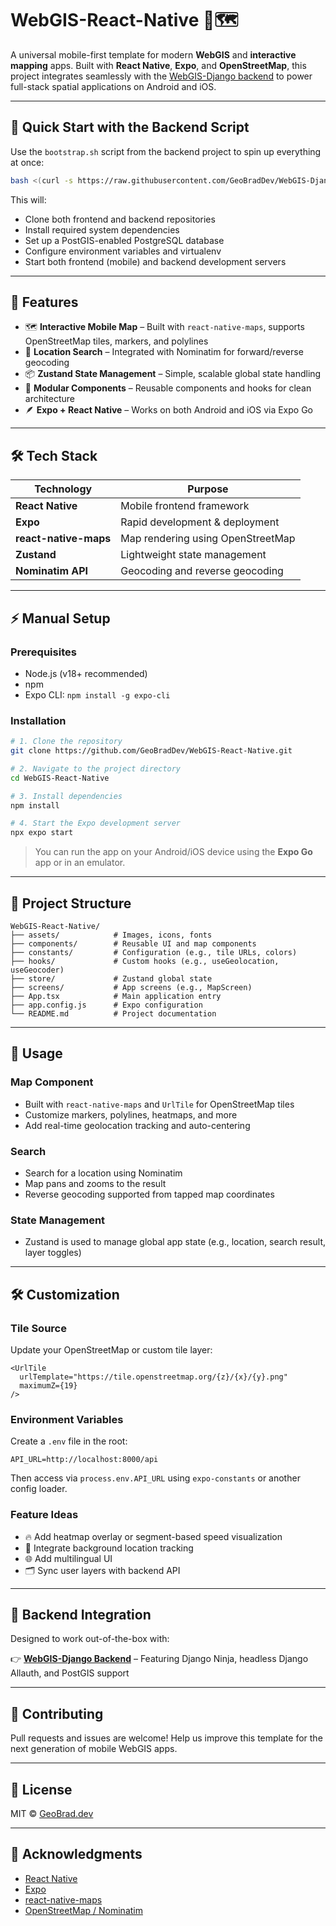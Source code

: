 # WebGIS-React-Native 📱🗺️

A universal mobile-first template for modern **WebGIS** and **interactive mapping** apps. Built with **React Native**, **Expo**, and **OpenStreetMap**, this project integrates seamlessly with the [WebGIS-Django backend](https://github.com/GeoBradDev/WebGIS-Django) to power full-stack spatial applications on Android and iOS.

---

## 🚀 Quick Start with the Backend Script

Use the `bootstrap.sh` script from the backend project to spin up everything at once:

```bash
bash <(curl -s https://raw.githubusercontent.com/GeoBradDev/WebGIS-Django/main/scripts/bootstrap.sh)
````

This will:

* Clone both frontend and backend repositories
* Install required system dependencies
* Set up a PostGIS-enabled PostgreSQL database
* Configure environment variables and virtualenv
* Start both frontend (mobile) and backend development servers

---

## 🌟 Features

* 🗺️ **Interactive Mobile Map** – Built with `react-native-maps`, supports OpenStreetMap tiles, markers, and polylines
* 🧭 **Location Search** – Integrated with Nominatim for forward/reverse geocoding
* 📦 **Zustand State Management** – Simple, scalable global state handling
* 🧱 **Modular Components** – Reusable components and hooks for clean architecture
* 🪶 **Expo + React Native** – Works on both Android and iOS via Expo Go

---

## 🛠️ Tech Stack

| Technology            | Purpose                           |
| --------------------- | --------------------------------- |
| **React Native**      | Mobile frontend framework         |
| **Expo**              | Rapid development & deployment    |
| **react-native-maps** | Map rendering using OpenStreetMap |
| **Zustand**           | Lightweight state management      |
| **Nominatim API**     | Geocoding and reverse geocoding   |

---

## ⚡ Manual Setup

### Prerequisites

* Node.js (v18+ recommended)
* npm
* Expo CLI: `npm install -g expo-cli`

### Installation

```bash
# 1. Clone the repository
git clone https://github.com/GeoBradDev/WebGIS-React-Native.git

# 2. Navigate to the project directory
cd WebGIS-React-Native

# 3. Install dependencies
npm install

# 4. Start the Expo development server
npx expo start
```

> You can run the app on your Android/iOS device using the **Expo Go** app or in an emulator.

---

## 📁 Project Structure

```
WebGIS-React-Native/
├── assets/            # Images, icons, fonts
├── components/        # Reusable UI and map components
├── constants/         # Configuration (e.g., tile URLs, colors)
├── hooks/             # Custom hooks (e.g., useGeolocation, useGeocoder)
├── store/             # Zustand global state
├── screens/           # App screens (e.g., MapScreen)
├── App.tsx            # Main application entry
├── app.config.js      # Expo configuration
└── README.md          # Project documentation
```

---

## 🧪 Usage

### Map Component

* Built with `react-native-maps` and `UrlTile` for OpenStreetMap tiles
* Customize markers, polylines, heatmaps, and more
* Add real-time geolocation tracking and auto-centering

### Search

* Search for a location using Nominatim
* Map pans and zooms to the result
* Reverse geocoding supported from tapped map coordinates

### State Management

* Zustand is used to manage global app state (e.g., location, search result, layer toggles)

---

## 🛠 Customization

### Tile Source

Update your OpenStreetMap or custom tile layer:

```tsx
<UrlTile
  urlTemplate="https://tile.openstreetmap.org/{z}/{x}/{y}.png"
  maximumZ={19}
/>
```

### Environment Variables

Create a `.env` file in the root:

```env
API_URL=http://localhost:8000/api
```

Then access via `process.env.API_URL` using `expo-constants` or another config loader.

### Feature Ideas

* 🔥 Add heatmap overlay or segment-based speed visualization
* 📍 Integrate background location tracking
* 🌐 Add multilingual UI
* 🗂️ Sync user layers with backend API

---

## 🔗 Backend Integration

Designed to work out-of-the-box with:

👉 **[WebGIS-Django Backend](https://github.com/GeoBradDev/WebGIS-Django)** – Featuring Django Ninja, headless Django Allauth, and PostGIS support

---

## 🤝 Contributing

Pull requests and issues are welcome! Help us improve this template for the next generation of mobile WebGIS apps.

---

## 📄 License

MIT © [GeoBrad.dev](https://geobrad.dev)

---

## 🙏 Acknowledgments

* [React Native](https://reactnative.dev/)
* [Expo](https://expo.dev/)
* [react-native-maps](https://github.com/react-native-maps/react-native-maps)
* [OpenStreetMap / Nominatim](https://nominatim.openstreetmap.org/)
